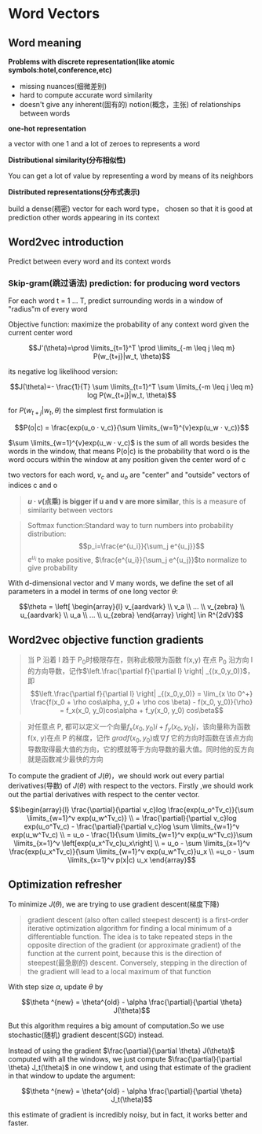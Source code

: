 # Word Vectors

## Word meaning

**Problems with discrete representation(like atomic symbols:hotel,conference,etc)**

* missing nuances(细微差别)
* hard to compute accurate word similarity
* doesn't give any inherent(固有的) notion(概念，主张) of relationships between words 

**one-hot representation**

a vector with one 1 and a lot of zeroes to represents a word

**Distributional similarity(分布相似性)**

You can get a lot of value by representing a word by means of its neighbors

**Distributed representations(分布式表示)**

build a dense(稠密) vector for each word type， chosen so that it is good at prediction other words appearing in its context

## Word2vec introduction

Predict between every word and its context words

### Skip-gram(跳过语法) prediction: for producing word vectors

For each word t = 1 ... T, predict surrounding words in a window of "radius"m of every word

Objective function: maximize the probability of any context word given the current center word

$$J'(\theta)=\prod \limits_{t=1}^T \prod \limits_{-m \leq j \leq m} P(w_{t+j}|w_t, \theta)$$

its negative log likelihood version:

$$J(\theta)=- \frac{1}{T} \sum \limits_{t=1}^T \sum \limits_{-m \leq j \leq m} log P(w_{t+j}|w_t, \theta)$$

for $P(w_{t+j}|w_t, \theta)$ the simplest first formulation is

$$P(o|c) = \frac{exp(u_o · v_c)}{\sum \limits_{w=1}^{v}exp(u_w · v_c)}$$

$\sum \limits_{w=1}^{v}exp(u_w · v_c)$ is the sum of all words besides the words in the window, that means P(o|c) is the probability that word o is the word occurs within the window at any position given the center word of c

two vectors for each word, $v_c$ and $u_o$ are "center" and "outside" vectors of indices c and o

>**$u · v$(点乘) is bigger if u and v are more similar**, this is a measure of similarity between vectors

>Softmax function:Standard way to turn numbers into probability distribution:
> $$p_i=\frac{e^{u_i}}{\sum_j e^{u_j}}$$
> $e^{u_i}$ to make positive, $\frac{e^{u_i}}{\sum_j e^{u_j}}$to normalize to give probability

With d-dimensional vector and V many words, we define the set of all parameters in a model in terms of one long vector $\theta$:

$$\theta = \left[
    \begin{array}{l}
    v_{aardvark} \\
    v_a \\
    ... \\
    v_{zebra} \\
    u_{aardvark} \\
    u_a \\
    ... \\
    u_{zebra}
    \end{array}
    \right] \in R^{2dV}$$





## Word2vec objective function gradients

>当 P 沿着 l 趋于 P$_0$时极限存在，则称此极限为函数 f(x,y) 在点 P$_0$ 沿方向 l 的方向导数，记作$\left.\frac{\partial f}{\partial l} \right| _{(x_0,y_0)}$，即
>$$\left.\frac{\partial f}{\partial l} \right| _{(x_0,y_0)} = \lim_{x \to 0^+} \frac{f(x_0 + \rho cos\alpha, y_0 + \rho cos \beta) - f(x_0, y_0)}{\rho} = f_x(x_0, y_0)cos\alpha + f_y(x_0, y_0) cos\beta$$

> 对任意点 P, 都可以定义一个向量$f_x(x_0, y_0)i + f_y(x_0, y_0)j$，该向量称为函数f(x, y)在点 P 的梯度，记作 $grad f(x_0, y_0)$或$\nabla f$
> 它的方向时函数在该点方向导数取得最大值的方向，它的模就等于方向导数的最大值。同时他的反方向就是函数减少最快的方向

To compute the gradient of $J(\theta)$，we should work out  every partial derivatives(导数) of $J(\theta)$ with respect to the vectors. Firstly ,we should work out the partial derivatives with respect to the center vector.

$$\begin{array}{l}
\frac{\partial}{\partial v_c}log \frac{exp(u_o^Tv_c)}{\sum \limits_{w=1}^v exp(u_w^Tv_c)} \\
= \frac{\partial}{\partial v_c}log exp(u_o^Tv_c) - \frac{\partial}{\partial v_c}log \sum \limits_{w=1}^v exp(u_w^Tv_c) \\
= u_o - \frac{1}{\sum \limits_{w=1}^v exp(u_w^Tv_c)}\sum \limits_{x=1}^v \left[exp(u_x^Tv_c)u_x\right] \\
= u_o - \sum \limits_{x=1}^v \frac{exp(u_x^Tv_c)}{\sum \limits_{w=1}^v exp(u_w^Tv_c)}u_x \\
=u_o - \sum \limits_{x=1}^v p(x|c) u_x
\end{array}$$

## Optimization refresher

To minimize $J(\theta)$, we are trying to use gradient descent(梯度下降)

> gradient descent (also often called steepest descent) is a first-order iterative optimization algorithm for finding a local minimum of a differentiable function. The idea is to take repeated steps in the opposite direction of the gradient (or approximate gradient) of the function at the current point, because this is the direction of steepest(最急剧的) descent. Conversely, stepping in the direction of the gradient will lead to a local maximum of that function

With step size $\alpha$, update $\theta$ by

$$\theta ^{new} = \theta^{old} - \alpha \frac{\partial}{\partial \theta} J(\theta)$$

But this algorithm requires a big amount of computation.So we use stochastic(随机) gradient descent(SGD) instead.

Instead of using the gradient $\frac{\partial}{\partial \theta} J(\theta)$ computed with all the windows, we just compute $\frac{\partial}{\partial \theta} J_t(\theta)$ in one window t, and using that estimate of the gradient in that window to update the argument:

$$\theta ^{new} = \theta^{old} - \alpha \frac{\partial}{\partial \theta} J_t(\theta)$$

this estimate of gradient is incredibly noisy, but in fact, it works better and faster.
